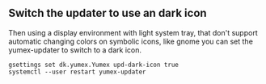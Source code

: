 ## Switch the updater to use an dark icon

Then using a display environment with light system tray, that don't support automatic changing colors on symbolic icons, like gnome
you can set the yumex-updater to switch to a dark icon.

```
gsettings set dk.yumex.Yumex upd-dark-icon true
systemctl --user restart yumex-updater
```
